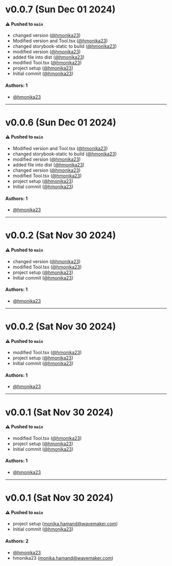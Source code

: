 # v0.0.7 (Sun Dec 01 2024)

#### ⚠️ Pushed to `main`

- changed version ([@hmonika23](https://github.com/hmonika23))
- Modified version and Tool.tsx ([@hmonika23](https://github.com/hmonika23))
- changed storybook-static to build ([@hmonika23](https://github.com/hmonika23))
- modified version ([@hmonika23](https://github.com/hmonika23))
- added file into dist ([@hmonika23](https://github.com/hmonika23))
- modified Tool.tsx ([@hmonika23](https://github.com/hmonika23))
- project setup ([@hmonika23](https://github.com/hmonika23))
- Initial commit ([@hmonika23](https://github.com/hmonika23))

#### Authors: 1

- [@hmonika23](https://github.com/hmonika23)

---

# v0.0.6 (Sun Dec 01 2024)

#### ⚠️ Pushed to `main`

- Modified version and Tool.tsx ([@hmonika23](https://github.com/hmonika23))
- changed storybook-static to build ([@hmonika23](https://github.com/hmonika23))
- modified version ([@hmonika23](https://github.com/hmonika23))
- added file into dist ([@hmonika23](https://github.com/hmonika23))
- changed version ([@hmonika23](https://github.com/hmonika23))
- modified Tool.tsx ([@hmonika23](https://github.com/hmonika23))
- project setup ([@hmonika23](https://github.com/hmonika23))
- Initial commit ([@hmonika23](https://github.com/hmonika23))

#### Authors: 1

- [@hmonika23](https://github.com/hmonika23)

---

# v0.0.2 (Sat Nov 30 2024)

#### ⚠️ Pushed to `main`

- changed version ([@hmonika23](https://github.com/hmonika23))
- modified Tool.tsx ([@hmonika23](https://github.com/hmonika23))
- project setup ([@hmonika23](https://github.com/hmonika23))
- Initial commit ([@hmonika23](https://github.com/hmonika23))

#### Authors: 1

- [@hmonika23](https://github.com/hmonika23)

---

# v0.0.2 (Sat Nov 30 2024)

#### ⚠️ Pushed to `main`

- modified Tool.tsx ([@hmonika23](https://github.com/hmonika23))
- project setup ([@hmonika23](https://github.com/hmonika23))
- Initial commit ([@hmonika23](https://github.com/hmonika23))

#### Authors: 1

- [@hmonika23](https://github.com/hmonika23)

---

# v0.0.1 (Sat Nov 30 2024)

#### ⚠️ Pushed to `main`

- modified Tool.tsx ([@hmonika23](https://github.com/hmonika23))
- project setup ([@hmonika23](https://github.com/hmonika23))
- Initial commit ([@hmonika23](https://github.com/hmonika23))

#### Authors: 1

- [@hmonika23](https://github.com/hmonika23)

---

# v0.0.1 (Sat Nov 30 2024)

#### ⚠️ Pushed to `main`

- project setup (monika.hamand@wavemaker.com)
- Initial commit ([@hmonika23](https://github.com/hmonika23))

#### Authors: 2

- [@hmonika23](https://github.com/hmonika23)
- hmonika23 (monika.hamand@wavemaker.com)
